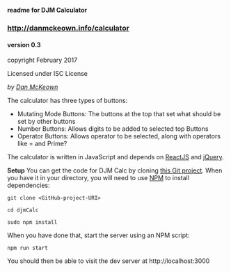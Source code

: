 **readme for DJM Calculator**
### http://danmckeown.info/calculator

#### version 0.3

copyright February 2017

Licensed under ISC License

*by [Dan McKeown](http://danmckeown.info)*

The calculator has three types of buttons:

* Mutating Mode Buttons: The buttons at the top that set what should be set by other buttons
* Number Buttons: Allows digits to be added to selected top Buttons
* Operator Buttons: Allows operator to be selected, along with operators like = and Prime?

The calculator is written in JavaScript and depends on [ReactJS](https://facebook.github.io/react/) and [jQuery](http://jquery.com/).

**Setup**
You can get the code for DJM Calc by cloning [this Git project](https://github.com/pacificpelican/djmCalc).  When you have it in your directory, you will need to use [NPM](https://www.npmjs.com/) to install dependencies:

`
git clone <GitHub-project-URI>
`

`
cd djmCalc
`

`
sudo npm install
`

When you have done that, start the server using an NPM script:

`
npm run start
`

You should then be able to visit the dev server at http://localhost:3000
